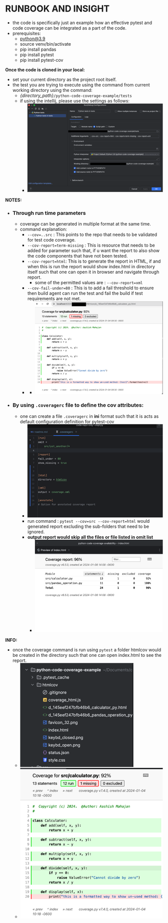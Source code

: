 # RUNBOOK AND INSIGHT

- the code is specifically just an example how an effective pytest and code coverage can be integrated as a part of the
  code.
- prerequisites:
    - python@3.9
    - source venv/bin/activate
    - pip install pandas
    - pip install pytest
    - pip install pytest-cov

**Once the code is cloned in your local:**

- set your current directory as the project root itself.
- the test you are trying to execute using the command from current working directory using the command:
    - *{directory_path}*`/python-code-coverage-example/tests`
    - if using the intellij, please use the settings as follows:
        - ![img_2.png](tests/images/img_2.png)

**NOTES:**

- ### Through run time parameters
    - coverage can be generated in multiple format at the same time.
    - command explanation:
        - `--cov=..src` : This points to the repo that needs to be validated for test code coverage.
        - `--cov-report=term-missing` : This is resource that needs to be added for parameter such that, if u want the
          report to also show the code components that have not been tested.
        - `--cov-report=html`: This is to generate the report in HTML, if and when this is run the report would show
          index.html in directory itself such that one can open it in browser and navigate through report.
            - some of the permitted values are : `--cov-report=xml`
        - `--cov-fail-under=80` : This is to add a fail threshold to ensure then build agent can run the test and fail
          the
          build if test requirements are not met.
        -
            - ![img_5.png](tests/images/img_5.png)
- ### By using `.coveragerc` file to define the cov attributes:
    - one can create a file `.coveragerc` in **ini** format such that it is acts as default configuration definition for
      pytest-cov
        - ![img.png](tests/images/coveragerc_example.png)
        - run command : `pytest --cov=src --cov-report=html` would generated report excluding the sub-folders that need
          to be ignored.
        - **output report would skip all the files or file listed in omit list**
          - ![img.png](tests/images/omit_list_coverage.png)

**INFO:**

- once the coverage command is run using `pytest` a folder htmlcov would be created in the directory such that one can
  open index.html to see the report.
    - ![img_6.png](tests/images/img_6.png)
    - ![img.png](tests/images/img.png)